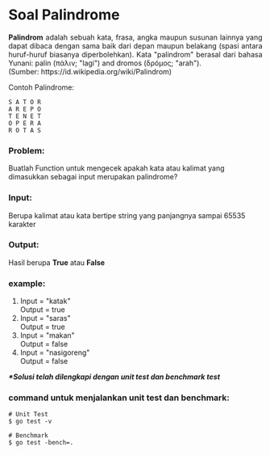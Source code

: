 # Soal Palindrome

<p align=justify><b>Palindrom</b> adalah sebuah kata, frasa, angka maupun susunan lainnya yang dapat dibaca dengan sama baik dari depan maupun belakang (spasi antara huruf-huruf biasanya diperbolehkan). Kata "palindrom" berasal dari bahasa Yunani: palin (πάλιν; "lagi") and dromos (δρóμος; "arah").<br>(Sumber: https://id.wikipedia.org/wiki/Palindrom)</p>
Contoh Palindrome:
<br>

```
S A T O R
A R E P O
T E N E T
O P E R A
R O T A S
```

### Problem:

Buatlah Function untuk mengecek apakah kata atau kalimat yang dimasukkan sebagai input merupakan palindrome?
<br>

### Input:

Berupa kalimat atau kata bertipe string yang panjangnya sampai 65535 karakter
<br>

### Output:

Hasil berupa <b>True</b> atau <b>False</b>
<br>

### example:

1. Input = "katak" <br>         Output = true
2. Input = "saras" <br>         Output = true
3. Input = "makan" <br>         Output = false
4. Input = "nasigoreng"<br>     Output = false

<i><b>*Solusi telah dilengkapi dengan unit test dan benchmark test</b></i>

### command untuk menjalankan unit test dan benchmark:

```
# Unit Test
$ go test -v

# Benchmark
$ go test -bench=.
```


